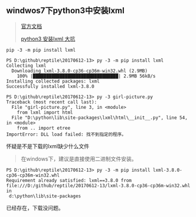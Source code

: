 ## windwos7下python3中安装lxml ##

> [官方文档](http://lxml.de/installation.html)
> 
> [python3 安装lxml 大坑](http://blog.csdn.net/u010256153/article/details/52329707)

    pip -3 -m pip install lxml

	PS D:\github\reptile\20170612-13> py -3 -m pip install lxml
	Collecting lxml
	  Downloading lxml-3.8.0-cp36-cp36m-win32.whl (2.9MB)
	    100% |████████████████████████████████| 2.9MB 56kB/s
	Installing collected packages: lxml
	Successfully installed lxml-3.8.0
	
	PS D:\github\reptile\20170612-13> py -3 girl-picture.py
	Traceback (most recent call last):
	  File "girl-picture.py", line 3, in <module>
	    from lxml import html
	  File "D:\python\lib\site-packages\lxml\html\__init__.py", line 54, in <module>
	    from .. import etree
	ImportError: DLL load failed: 找不到指定的程序。

怀疑是不是下载的lxml缺少什么文件

> 在windows下，建议是直接使用二进制文件安装。

	PS D:\github\reptile\20170612-13> py -3 -m pip install lxml-3.8.0-cp36-cp36m-win32.whl
	Requirement already satisfied: lxml==3.8.0 from file:///D:/github/reptile/20170612-13/lxml-3.8.0-cp36-cp36m-win32.whl in
	 d:\python\lib\site-packages

已经存在，下载没问题。





